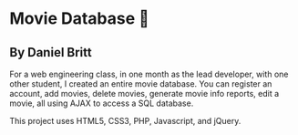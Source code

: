 # Movie Database :movie_camera:
## By Daniel Britt

For a web engineering class, in one month as the lead developer, with one other student, I created an entire movie database. You can register an account, add movies, delete movies, generate movie info reports, edit a movie, all using AJAX to access a SQL database.

This project uses HTML5, CSS3, PHP, Javascript, and jQuery.